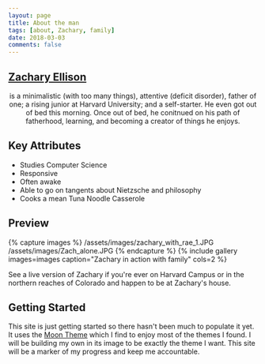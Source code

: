 ```yaml
---
layout: page
title: About the man
tags: [about, Zachary, family]
date: 2018-03-03
comments: false
---
```

## [Zachary Ellison](zacharyellison.com)
<center>is a minimalistic (with too many things), attentive (deficit disorder), father of one; a rising junior at Harvard University; and a self-starter. He even got out of bed this morning. Once out of bed, he conitnued on his path of fatherhood, learning, and becoming a creator of things he enjoys.</center>

## Key Attributes
* Studies Computer Science
* Responsive
* Often awake
* Able to go on tangents about Nietzsche and philosophy
* Cooks a mean Tuna Noodle Casserole

## Preview

{% capture images %}
    /assets/images/zachary_with_rae_1.JPG
    /assets/images/Zach_alone.JPG
{% endcapture %}
{% include gallery images=images caption="Zachary in action with family" cols=2 %}

See a live version of Zachary if you're ever on Harvard Campus or in the northern reaches of Colorado and happen to be at Zachary's house.

## Getting Started

This site is just getting started so there hasn't been much to populate it yet. It uses the [Moon Theme](http://taylantatli.github.io/Moon/) which I find to enjoy most of the themes I found. I will be building my own in its image to be exactly the theme I want. This site will be a marker of my progress and keep me accountable.
